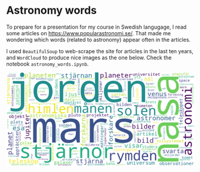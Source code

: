 # Astronomy words

To prepare for a presentation for my course in Swedish langugage, I read some articles on https://www.popularastronomi.se/.
That made me wondering which words (related to astronomy) appear often in the articles.

I used `BeautifulSoup` to web-scrape the site for articles in the last ten years, and `WordCloud` to produce nice images as the one below.
Check the notebook `astronomy_words.ipynb`.

![alt text](output/word_cloud_2011-2021.png)


